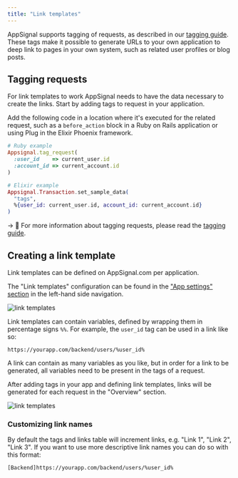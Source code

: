 ```yaml
---
title: "Link templates"
---
```


AppSignal supports tagging of requests, as described in our [tagging guide][tagging-guide]. These tags make it possible
to generate URLs to your own application to deep link to pages in your own
system, such as related user profiles or blog posts.

## Tagging requests

For link templates to work AppSignal needs to have the data necessary to create
the links. Start by adding tags to request in your application.

Add the following code in a location where it's executed for the related
request, such as a `before_action` block in a Ruby on Rails application or
using Plug in the Elixir Phoenix framework.

```ruby
# Ruby example
Appsignal.tag_request(
  :user_id    => current_user.id
  :account_id => current_account.id
)
```

```elixir
# Elixir example
Appsignal.Transaction.set_sample_data(
  "tags",
  %{user_id: current_user.id, account_id: current_account.id}
)
```

-> 📖 For more information about tagging requests, please read the [tagging guide][tagging-guide].

## Creating a link template

Link templates can be defined on AppSignal.com per application.

The "Link templates" configuration can be found in the ["App settings" section](https://appsignal.com/redirect-to/app?to=edit) in the left-hand side navigation.

![link templates](/assets/images/screenshots/link_templates.png)

Link templates can contain variables, defined by wrapping them in percentage signs
`%%`. For example, the `user_id` tag can be used in a link like so:

```
https://yourapp.com/backend/users/%user_id%
```

A link can contain as many variables as you like, but in order for a link to be
generated, all variables need to be present in the tags of a request.

After adding tags in your app and defining link templates, links will be
generated for each request in the "Overview" section.

![link templates](/assets/images/screenshots/link_templates_result.png)

### Customizing link names

By default the tags and links table will increment links, e.g. "Link 1", "Link 2", "Link 3". If you want to use more descriptive link names you can do so with this format:

```
[Backend]https://yourapp.com/backend/users/%user_id%
```

[tagging-guide]: /guides/custom-data/

